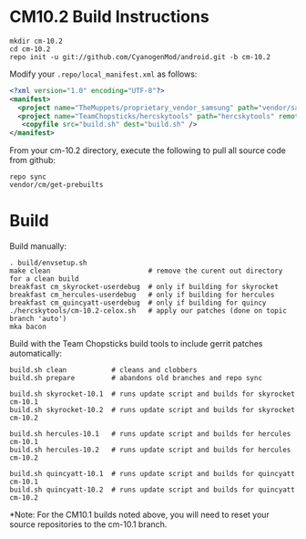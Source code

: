 CM10.2 Build Instructions
=======================
```
mkdir cm-10.2
cd cm-10.2
repo init -u git://github.com/CyanogenMod/android.git -b cm-10.2
```

Modify your `.repo/local_manifest.xml` as follows:

```xml
<?xml version="1.0" encoding="UTF-8"?>
<manifest>
  <project name="TheMuppets/proprietary_vendor_samsung" path="vendor/samsung" remote="github" />
  <project name="TeamChopsticks/hercskytools" path="hercskytools" remote="github" revision="master" />
   <copyfile src="build.sh" dest="build.sh" />
</manifest>
```

From your cm-10.2 directory, execute the following to pull all source code from github:

```
repo sync
vendor/cm/get-prebuilts
```

Build
=====

Build manually:

```
. build/envsetup.sh
make clean                        # remove the curent out directory for a clean build
breakfast cm_skyrocket-userdebug  # only if building for skyrocket
breakfast cm_hercules-userdebug   # only if building for hercules
breakfast cm_quincyatt-userdebug  # only if building for quincy
./hercskytools/cm-10.2-celox.sh   # apply our patches (done on topic branch 'auto')
mka bacon
```

Build with the Team Chopsticks build tools to include gerrit patches automatically:

```
build.sh clean           # cleans and clobbers
build.sh prepare         # abandons old branches and repo sync

build.sh skyrocket-10.1  # runs update script and builds for skyrocket cm-10.1
build.sh skyrocket-10.2  # runs update script and builds for skyrocket cm-10.2

build.sh hercules-10.1   # runs update script and builds for hercules cm-10.1
build.sh hercules-10.2   # runs update script and builds for hercules cm-10.2

build.sh quincyatt-10.1  # runs update script and builds for quincyatt cm-10.1
build.sh quincyatt-10.2  # runs update script and builds for quincyatt cm-10.2
```

*Note: For the CM10.1 builds noted above, you will need to reset your source repositories to the cm-10.1 branch.
